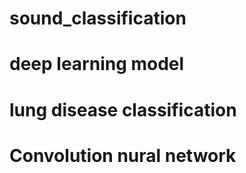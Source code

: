 # sound_classification
# deep learning model
# lung disease classification
# Convolution nural network
